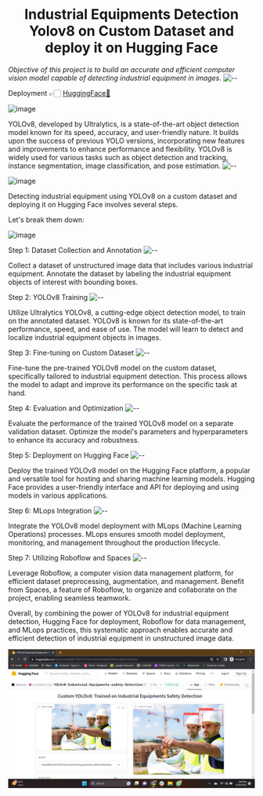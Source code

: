 <h1 align="center"> Industrial Equipments Detection Yolov8 on Custom Dataset and deploy it on Hugging Face</h1>

*Objective of this project is to build an accurate and efficient computer vision model capable of detecting industrial equipment in images.*
![--](https://raw.githubusercontent.com/andreasbm/readme/master/assets/lines/rainbow.png)

Deployment 👉🏻 [HuggingFace🤖](https://huggingface.co/spaces/muttalib1326/YOLOv8-Industrial-Equipments-safety-Detection)

![image](https://github.com/MMuttalib1326/Industrial-Equipments-Detection-Yolov8-on-Custom-Dataset-and-deploy-it-on-Hugging-Face/assets/64772188/774164f8-4cbd-466d-b317-32def05797fb)


YOLOv8, developed by Ultralytics, is a state-of-the-art object detection model known for its speed, accuracy, and user-friendly nature. It builds upon the success of previous YOLO versions, incorporating new features and improvements to enhance performance and flexibility. YOLOv8 is widely used for various tasks such as object detection and tracking, instance segmentation, image classification, and pose estimation.
![--](https://raw.githubusercontent.com/andreasbm/readme/master/assets/lines/rainbow.png)


![image](https://github.com/MMuttalib1326/Industrial-Equipments-Detection-Yolov8-on-Custom-Dataset-and-deploy-it-on-Hugging-Face/assets/64772188/701db57e-16b9-44f4-80b2-65404b260e33)

Detecting industrial equipment using YOLOv8 on a custom dataset and deploying it on Hugging Face involves several steps. 

Let's break them down:

![image](https://github.com/MMuttalib1326/Industrial-Equipments-Detection-Yolov8-on-Custom-Dataset-and-deploy-it-on-Hugging-Face/assets/64772188/a4089a14-28e3-46d7-870a-e15e7eacd101)


Step 1: Dataset Collection and Annotation
![--](https://raw.githubusercontent.com/andreasbm/readme/master/assets/lines/rainbow.png)


Collect a dataset of unstructured image data that includes various industrial equipment.
Annotate the dataset by labeling the industrial equipment objects of interest with bounding boxes.

Step 2: YOLOv8 Training
![--](https://raw.githubusercontent.com/andreasbm/readme/master/assets/lines/rainbow.png)


Utilize Ultralytics YOLOv8, a cutting-edge object detection model, to train on the annotated dataset.
YOLOv8 is known for its state-of-the-art performance, speed, and ease of use.
The model will learn to detect and localize industrial equipment objects in images.

Step 3: Fine-tuning on Custom Dataset
![--](https://raw.githubusercontent.com/andreasbm/readme/master/assets/lines/rainbow.png)


Fine-tune the pre-trained YOLOv8 model on the custom dataset, specifically tailored to industrial equipment detection.
This process allows the model to adapt and improve its performance on the specific task at hand.

Step 4: Evaluation and Optimization
![--](https://raw.githubusercontent.com/andreasbm/readme/master/assets/lines/rainbow.png)


Evaluate the performance of the trained YOLOv8 model on a separate validation dataset.
Optimize the model's parameters and hyperparameters to enhance its accuracy and robustness.

Step 5: Deployment on Hugging Face
![--](https://raw.githubusercontent.com/andreasbm/readme/master/assets/lines/rainbow.png)


Deploy the trained YOLOv8 model on the Hugging Face platform, a popular and versatile tool for hosting and sharing machine learning models.
Hugging Face provides a user-friendly interface and API for deploying and using models in various applications.

Step 6: MLops Integration
![--](https://raw.githubusercontent.com/andreasbm/readme/master/assets/lines/rainbow.png)


Integrate the YOLOv8 model deployment with MLops (Machine Learning Operations) processes.
MLops ensures smooth model deployment, monitoring, and management throughout the production lifecycle.

Step 7: Utilizing Roboflow and Spaces
![--](https://raw.githubusercontent.com/andreasbm/readme/master/assets/lines/rainbow.png)


Leverage Roboflow, a computer vision data management platform, for efficient dataset preprocessing, augmentation, and management.
Benefit from Spaces, a feature of Roboflow, to organize and collaborate on the project, enabling seamless teamwork.

Overall, by combining the power of YOLOv8 for industrial equipment detection, Hugging Face for deployment, Roboflow for data management, and MLops practices, this systematic approach enables accurate and efficient detection of industrial equipment in unstructured image data.

![image](https://raw.githubusercontent.com/MMuttalib1326/Industrial-Equipments-Detection-Yolov8/main/Screenshot%20(345).png)


